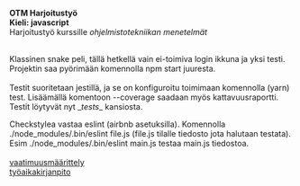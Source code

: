 **OTM Harjoitustyö** <br/>
**Kieli: javascript** <br/>
Harjoitustyö kurssille *ohjelmistotekniikan menetelmät* <br/> <br/>

Klassinen snake peli, tällä hetkellä vain ei-toimiva login ikkuna ja yksi testi. Projektin saa pyörimään komennolla npm start juuresta.
<br/><br/>
Testit suoritetaan jestillä, ja se on konfiguroitu toimimaan komennolla (yarn) test. Lisäämällä komentoon --coverage saadaan myös kattavuusraportti. Testit löytyvät nyt \__tests__ kansiosta.

Checkstylea vastaa eslint (airbnb asetuksilla). Komennolla ./node_modules/.bin/eslint file.js   (file.js tilalle tiedosto jota halutaan testata). Esim ./node_modules/.bin/eslint main.js testaa main.js tiedostoa.
<br/><br/>
[vaatimuusmäärittely](https://github.com/RamiBL/otm-harjoitustyo/blob/master/dokumentointi/vaatimusmaarittely.md) <br/>
[työaikakirjanpito](https://github.com/RamiBL/otm-harjoitustyo/blob/master/dokumentointi/tyoaikakirjanpito.md)


